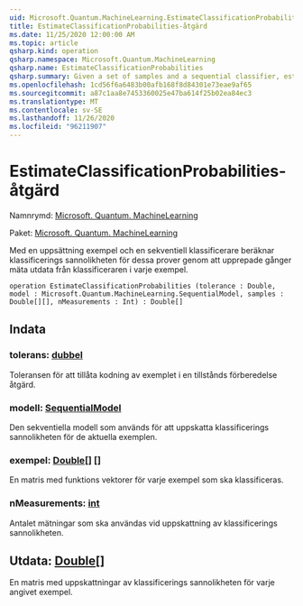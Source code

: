 ```yaml
---
uid: Microsoft.Quantum.MachineLearning.EstimateClassificationProbabilities
title: EstimateClassificationProbabilities-åtgärd
ms.date: 11/25/2020 12:00:00 AM
ms.topic: article
qsharp.kind: operation
qsharp.namespace: Microsoft.Quantum.MachineLearning
qsharp.name: EstimateClassificationProbabilities
qsharp.summary: Given a set of samples and a sequential classifier, estimates the classification probability for those samples by repeatedly measuring the output of the classifier on each sample.
ms.openlocfilehash: 1cd56f6a6483b00afb168f8d84301e73eae9af65
ms.sourcegitcommit: a87c1aa8e7453360025e47ba614f25b02ea84ec3
ms.translationtype: MT
ms.contentlocale: sv-SE
ms.lasthandoff: 11/26/2020
ms.locfileid: "96211907"
---
```

# <a name="estimateclassificationprobabilities-operation"></a>EstimateClassificationProbabilities-åtgärd

Namnrymd: [Microsoft. Quantum. MachineLearning](xref:Microsoft.Quantum.MachineLearning)

Paket: [Microsoft. Quantum. MachineLearning](https://nuget.org/packages/Microsoft.Quantum.MachineLearning)


Med en uppsättning exempel och en sekventiell klassificerare beräknar klassificerings sannolikheten för dessa prover genom att upprepade gånger mäta utdata från klassificeraren i varje exempel.

```qsharp
operation EstimateClassificationProbabilities (tolerance : Double, model : Microsoft.Quantum.MachineLearning.SequentialModel, samples : Double[][], nMeasurements : Int) : Double[]
```


## <a name="input"></a>Indata

### <a name="tolerance--double"></a>tolerans: [dubbel](xref:microsoft.quantum.lang-ref.double)

Toleransen för att tillåta kodning av exemplet i en tillstånds förberedelse åtgärd.


### <a name="model--sequentialmodel"></a>modell: [SequentialModel](xref:Microsoft.Quantum.MachineLearning.SequentialModel)

Den sekventiella modell som används för att uppskatta klassificerings sannolikheten för de aktuella exemplen.


### <a name="samples--double"></a>exempel: [Double](xref:microsoft.quantum.lang-ref.double)[] []

En matris med funktions vektorer för varje exempel som ska klassificeras.


### <a name="nmeasurements--int"></a>nMeasurements: [int](xref:microsoft.quantum.lang-ref.int)

Antalet mätningar som ska användas vid uppskattning av klassificerings sannolikheten.



## <a name="output--double"></a>Utdata: [Double](xref:microsoft.quantum.lang-ref.double)[]

En matris med uppskattningar av klassificerings sannolikheten för varje angivet exempel.
